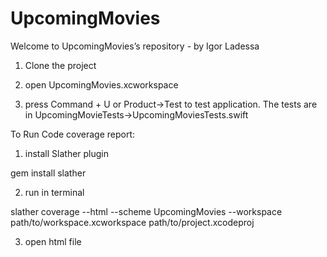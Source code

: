 # UpcomingMovies
Welcome to UpcomingMovies’s repository - by Igor Ladessa


1) Clone the project

2) open UpcomingMovies.xcworkspace

3) press Command + U or Product->Test to test application. The tests are in UpcomingMovieTests->UpcomingMoviesTests.swift


To Run Code coverage report:

1) install Slather plugin 

gem install slather

2) run in terminal

slather coverage --html --scheme UpcomingMovies --workspace path/to/workspace.xcworkspace path/to/project.xcodeproj

3) open html file